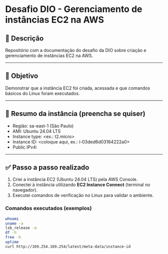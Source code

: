 # Desafio DIO - Gerenciamento de instâncias EC2 na AWS

## 📌 Descrição
Repositório com a documentação do desafio da DIO sobre criação e gerenciamento de instâncias EC2 na AWS.

---

## 🎯 Objetivo
Demonstrar que a instância EC2 foi criada, acessada e que comandos básicos do Linux foram executados.

---

## 🧭 Resumo da instância (preencha se quiser)
- Região: sa-east-1 (São Paulo)
- AMI: Ubuntu 24.04 LTS
- Instance type: <ex.: t2.micro>
- Instance ID: <coloque aqui, ex.: i-03ded6d03164222a0>
- Public IPv4: <coloque aqui se desejar>

---

## ✅ Passo a passo realizado
1. Criei a instância EC2 (Ubuntu 24.04 LTS) pela AWS Console.
2. Conectei à instância utilizando **EC2 Instance Connect** (terminal no navegador).
3. Executei comandos de verificação no Linux para validar o ambiente.

### Comandos executados (exemplos)
```bash
whoami
uname -a
lsb_release -a
df -h
free -h
uptime
curl http://169.254.169.254/latest/meta-data/instance-id

